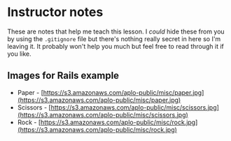# Instructor notes

These are notes that help me teach this lesson. I *could* hide these from you by using the `.gitignore` file but there's nothing really secret in here so I'm leaving it. It probably won't help you much but feel free to read through it if you like.

## Images for Rails example

- Paper - [https://s3.amazonaws.com/aplo-public/misc/paper.jpg](https://s3.amazonaws.com/aplo-public/misc/paper.jpg)
- Scissors - [https://s3.amazonaws.com/aplo-public/misc/scissors.jpg](https://s3.amazonaws.com/aplo-public/misc/scissors.jpg)
- Rock - [https://s3.amazonaws.com/aplo-public/misc/rock.jpg](https://s3.amazonaws.com/aplo-public/misc/rock.jpg)

